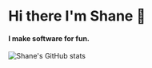 <div align="left">

  # Hi there I'm Shane 👋

  #### I make software for fun.

  ![Shane's GitHub stats](https://github-readme-stats.vercel.app/api?username=shanepaton&show_icons=true&title_color=fff&text_color=fff&bg_color=20,7FD1CE,7D9AC9&hide_border=true)
</div>

